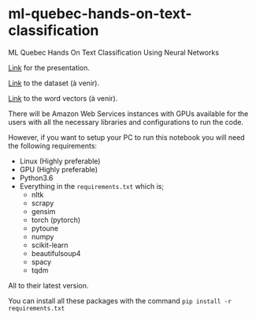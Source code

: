 # ml-quebec-hands-on-text-classification
ML Quebec Hands On Text Classification Using Neural Networks

[Link](https://docs.google.com/presentation/d/14bHnaRi84e7GBRcaGflocnF2IASs4B4WxoJRiNgxAjs/edit?usp=sharing) for the presentation.

[Link]() to the dataset (à venir).

[Link]() to the word vectors (à venir).

There will be Amazon Web Services instances with GPUs available for the users with all the necessary libraries and configurations to run the code.

However, if you want to setup your PC to run this notebook you will need the following requirements:

- Linux (Highly preferable)
- GPU (Highly preferable)
- Python3.6
- Everything in the ```requirements.txt``` which is;
  - nltk
  - scrapy
  - gensim
  - torch (pytorch)
  - pytoune
  - numpy
  - scikit-learn
  - beautifulsoup4
  - spacy
  - tqdm

All to their latest version.

You can install all these packages with the command ```pip install -r requirements.txt```
